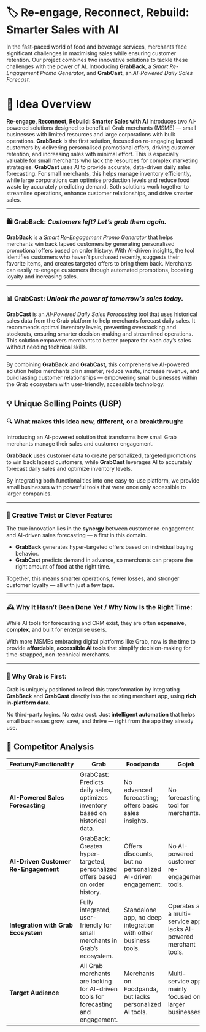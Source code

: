 # 🏷️ Re-engage, Reconnect, Rebuild: Smarter Sales with AI

In the fast-paced world of food and beverage services, merchants face significant challenges in maximising sales while ensuring customer retention. Our project combines two innovative solutions to tackle these challenges with the power of AI. Introducing **GrabBack**, a *Smart Re-Engagement Promo Generator*, and **GrabCast**, an *AI-Powered Daily Sales Forecast*.

# 🚀 Idea Overview

**Re-engage, Reconnect, Rebuild: Smarter Sales with AI** introduces two AI-powered solutions designed to benefit all Grab merchants (MSME) — small businesses with limited resources and large corporations with bulk operations. **GrabBack** is the first solution, focused on re-engaging lapsed customers by delivering personalised promotional offers, driving customer retention, and increasing sales with minimal effort. This is especially valuable for small merchants who lack the resources for complex marketing strategies. **GrabCast** uses AI to provide accurate, data-driven daily sales forecasting. For small merchants, this helps manage inventory efficiently, while large corporations can optimise production levels and reduce food waste by accurately predicting demand. Both solutions work together to streamline operations, enhance customer relationships, and drive smarter sales.

---

### 🛍️ GrabBack: *Customers left? Let’s grab them again.*

**GrabBack** is a *Smart Re-Engagement Promo Generator* that helps merchants win back lapsed customers by generating personalised promotional offers based on order history. With AI-driven insights, the tool identifies customers who haven’t purchased recently, suggests their favorite items, and creates targeted offers to bring them back. Merchants can easily re-engage customers through automated promotions, boosting loyalty and increasing sales.

---

### 📊 GrabCast: *Unlock the power of tomorrow’s sales today.*

**GrabCast** is an *AI-Powered Daily Sales Forecasting* tool that uses historical sales data from the Grab platform to help merchants forecast daily sales. It recommends optimal inventory levels, preventing overstocking and stockouts, ensuring smarter decision-making and streamlined operations. This solution empowers merchants to better prepare for each day’s sales without needing technical skills.

---

By combining **GrabBack** and **GrabCast**, this comprehensive AI-powered solution helps merchants plan smarter, reduce waste, increase revenue, and build lasting customer relationships — empowering small businesses within the Grab ecosystem with user-friendly, accessible technology.

## 💡 Unique Selling Points (USP)

### 🔍 What makes this idea new, different, or a breakthrough:

Introducing an AI-powered solution that transforms how small Grab merchants manage their sales and customer engagement. 

**GrabBack** uses customer data to create personalized, targeted promotions to win back lapsed customers, while **GrabCast** leverages AI to accurately forecast daily sales and optimize inventory levels.  

By integrating both functionalities into one easy-to-use platform, we provide small businesses with powerful tools that were once only accessible to larger companies.

---
### 🎨 Creative Twist or Clever Feature:
The true innovation lies in the **synergy** between customer re-engagement and AI-driven sales forecasting — a first in this domain.

- **GrabBack** generates hyper-targeted offers based on individual buying behavior.
- **GrabCast** predicts demand in advance, so merchants can prepare the right amount of food at the right time.

Together, this means smarter operations, fewer losses, and stronger customer loyalty — all with just a few taps.

---

### 🕰️ Why It Hasn’t Been Done Yet / Why Now Is the Right Time:
While AI tools for forecasting and CRM exist, they are often **expensive, complex**, and built for enterprise users.

With more MSMEs embracing digital platforms like Grab, now is the time to provide **affordable, accessible AI tools** that simplify decision-making for time-strapped, non-technical merchants.

---

### 🚀 Why Grab is First:
Grab is uniquely positioned to lead this transformation by integrating **GrabBack** and **GrabCast** directly into the existing merchant app, using **rich in-platform data**.

No third-party logins.  No extra cost.  Just **intelligent automation** that helps small businesses grow, save, and thrive — right from the app they already use.

## 📎 Competitor Analysis

| **Feature/Functionality**       | **Grab**                                                                 | **Foodpanda**                                           | **Gojek**                                          | **Swiggy**                                           |
|----------------------------------|--------------------------------------------------------------------------|----------------------------------------------------------|---------------------------------------------------|------------------------------------------------------|
| **AI-Powered Sales Forecasting** | GrabCast: Predicts daily sales, optimizes inventory based on historical data. | No advanced forecasting; offers basic sales insights.  | No forecasting tool for merchants.              | Basic sales data, no AI-driven forecasting.       |
| **AI-Driven Customer Re-Engagement** | GrabBack: Creates hyper-targeted, personalized offers based on order history. | Offers discounts, but no personalized AI-driven engagement. | No AI-powered customer re-engagement tools.     | Basic promotional tools, no AI-driven targeting.  |
| **Integration with Grab Ecosystem**   | Fully integrated, user-friendly for small merchants in Grab’s ecosystem. | Standalone app, no deep integration with other business tools. | Operates as a multi-service app, lacks AI-powered merchant tools. | Focuses on food delivery; no integrated merchant tools. |
| **Target Audience**              | All Grab merchants are looking for AI-driven tools for forecasting and engagement. | Merchants on Foodpanda, but lacks personalized AI tools.      | Multi-service app, mainly focused on larger businesses.            | Primarily focuses on larger merchants in food delivery. |


